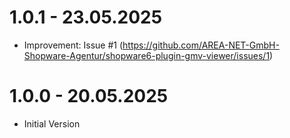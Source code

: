 # 1.0.1 - 23.05.2025

- Improvement: Issue #1 (https://github.com/AREA-NET-GmbH-Shopware-Agentur/shopware6-plugin-gmv-viewer/issues/1)

# 1.0.0 - 20.05.2025

- Initial Version
